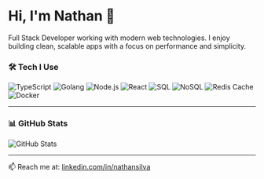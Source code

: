 # Hi, I'm Nathan 👋

Full Stack Developer working with modern web technologies. I enjoy building clean, scalable apps with a focus on performance and simplicity.

### 🛠 Tech I Use
![TypeScript](https://img.shields.io/badge/-TypeScript-3178C6?style=flat&logo=typescript&logoColor=white)
![Golang](https://img.shields.io/badge/-Golang-00ADD8?style=flat&logo=go&logoColor=white)
![Node.js](https://img.shields.io/badge/-Node.js-339933?style=flat&logo=node.js&logoColor=white)
![React](https://img.shields.io/badge/-React-61DAFB?style=flat&logo=react&logoColor=black)
![SQL](https://img.shields.io/badge/-SQL-4479A1?style=flat&logo=postgresql&logoColor=white)
![NoSQL](https://img.shields.io/badge/-NoSQL-4DB33D?style=flat&logo=mongodb&logoColor=white)
![Redis Cache](https://img.shields.io/badge/-Cache-DC382D?style=flat&logoColor=white)
![Docker](https://img.shields.io/badge/-Docker-2496ED?style=flat&logo=docker&logoColor=white)

---

### 📊 GitHub Stats

![GitHub Stats](https://github-readme-stats.vercel.app/api?username=nathazz&show_icons=true&hide=issues,contribs&theme=dark&hide_title=true)


---

📫 Reach me at: [linkedin.com/in/nathansilva](https://linkedin.com/in/nathasg)
